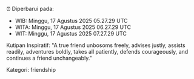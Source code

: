 ⏰ Diperbarui pada:
- WIB: Minggu, 17 Agustus 2025 05.27.29 UTC
- WITA: Minggu, 17 Agustus 2025 06.27.29 UTC
- WIT: Minggu, 17 Agustus 2025 07.27.29 UTC

Kutipan Inspiratif:
"A true friend unbosoms freely, advises justly, assists readily, adventures boldly, takes all patiently, defends courageously, and continues a friend unchangeably."


Kategori: friendship

